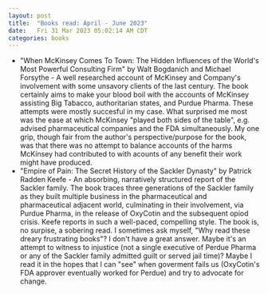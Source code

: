 ```yaml
---
layout: post
title:  "Books read: April - June 2023"
date:   Fri 31 Mar 2023 05:02:14 AM CDT
categories: books 
---
```

- "When McKinsey Comes To Town: The Hidden Influences of the World's Most Powerful Consulting Firm" by Walt Bogdanich and Michael Forsythe -
A well researched account of McKinsey and Company's involvement with some unsavory clients of the last century. The book certainly aims to make
your blood boil with the accounts of McKinsey assisting Big Tabacco, authoritarian states, and Purdue Pharma. These attempts were mostly succesful in my case.
What surprised me most was the ease at which McKinsey "played both sides of the table", e.g. advised pharmaceutical companies and the FDA simultaneously.
My one grip, though fair from the author's perspective/purpose for the book, was that there was no attempt to balance accounts of the harms McKinsey had contributed to
with acounts of any benefit their work might have produced.
- "Empire of Pain: The Secret History of the Sackler Dynasty" by Patrick Radden Keefe - 
An absorbing, narratively structured report of the Sackler family. The book traces three generations of the Sackler family as they built multiple business
in the pharmaceutical and pharmaceutical adjacent world, culminating in their involvement, via Purdue Pharma, in the release of OxyCotin and the subsequent
opiod crisis. Keefe reports in such a well-paced, compelling style. The book is, no surpise, a sobering read. I sometimes ask myself, "Why read these dreary
frustrating books"? I don't have a great answer. Maybe it's an attempt to witness to injustice (not a single executive of Perdue Pharma or any of the Sackler family admitted guilt or served jail time)?
Maybe I read it in the hopes that I can "see" when goverment fails us (OxyCotin's FDA approver eventually worked for Perdue) and try to advocate for change.

